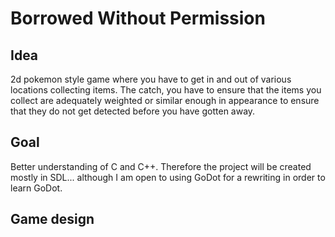 # Borrowed Without Permission

## Idea

2d pokemon style game where you have to get in and out of various locations collecting items. The catch, you have to ensure that the items you collect are adequately weighted or similar enough in appearance to ensure that they do not get detected before you have gotten away.

## Goal

Better understanding of C and C++. Therefore the project will be created mostly in SDL... although I am open to using GoDot for a rewriting in order to learn GoDot.

## Game design

